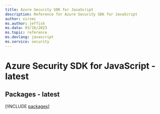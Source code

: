 ```yaml
---
title: Azure Security SDK for JavaScript
description: Reference for Azure Security SDK for JavaScript
author: xirzec
ms.author: jeffish
ms.data: 03/16/2023
ms.topic: reference
ms.devlang: javascript
ms.service: security
---
```

# Azure Security SDK for JavaScript - latest
## Packages - latest
[!INCLUDE [packages](security-index.md)]